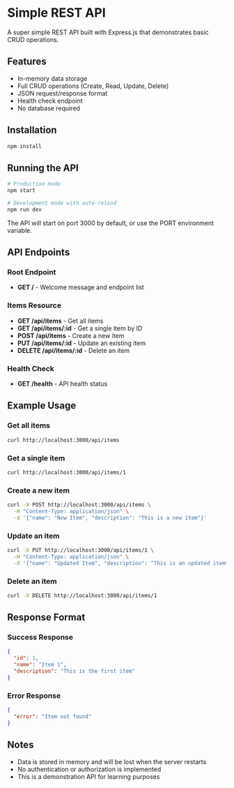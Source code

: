 # Simple REST API

A super simple REST API built with Express.js that demonstrates basic CRUD operations.

## Features

- In-memory data storage
- Full CRUD operations (Create, Read, Update, Delete)
- JSON request/response format
- Health check endpoint
- No database required

## Installation

```bash
npm install
```

## Running the API

```bash
# Production mode
npm start

# Development mode with auto-reload
npm run dev
```

The API will start on port 3000 by default, or use the PORT environment variable.

## API Endpoints

### Root Endpoint
- **GET /** - Welcome message and endpoint list

### Items Resource
- **GET /api/items** - Get all items
- **GET /api/items/:id** - Get a single item by ID
- **POST /api/items** - Create a new item
- **PUT /api/items/:id** - Update an existing item
- **DELETE /api/items/:id** - Delete an item

### Health Check
- **GET /health** - API health status

## Example Usage

### Get all items
```bash
curl http://localhost:3000/api/items
```

### Get a single item
```bash
curl http://localhost:3000/api/items/1
```

### Create a new item
```bash
curl -X POST http://localhost:3000/api/items \
  -H "Content-Type: application/json" \
  -d '{"name": "New Item", "description": "This is a new item"}'
```

### Update an item
```bash
curl -X PUT http://localhost:3000/api/items/1 \
  -H "Content-Type: application/json" \
  -d '{"name": "Updated Item", "description": "This is an updated item"}'
```

### Delete an item
```bash
curl -X DELETE http://localhost:3000/api/items/1
```

## Response Format

### Success Response
```json
{
  "id": 1,
  "name": "Item 1",
  "description": "This is the first item"
}
```

### Error Response
```json
{
  "error": "Item not found"
}
```

## Notes

- Data is stored in memory and will be lost when the server restarts
- No authentication or authorization is implemented
- This is a demonstration API for learning purposes
